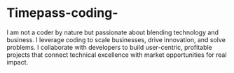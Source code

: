 # Timepass-coding-
I am not a coder by nature but passionate about blending technology and business. I leverage coding to scale businesses, drive innovation, and solve problems. I collaborate with developers to build user-centric, profitable projects that connect technical excellence with market opportunities for real impact.
